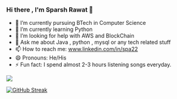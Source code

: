 ### Hi there , I'm Sparsh Rawat 👋



- 🔭 I’m currently pursuing BTech in Computer Science
- 🌱 I’m currently learning Python
- 🤔 I’m looking for help with AWS and BlockChain
- 💬 Ask me about Java , python , mysql  or any tech related stuff
- 📫 How to reach me: www.linkedin.com/in/spa22
- 😄 Pronouns: He/His
- ⚡ Fun fact: I spend almost 2-3 hours listening songs everyday.

<img src="https://github-readme-stats.vercel.app/api?username=Sparsh225&&show_icons=true&title_color=ffffff&icon_color=bb2acf&text_color=daf7dc&bg_color=151515">


[![GitHub Streak](http://github-readme-streak-stats.herokuapp.com?user=Sparsh225&theme=synthwave&hide_border=true)](https://git.io/streak-stats)


